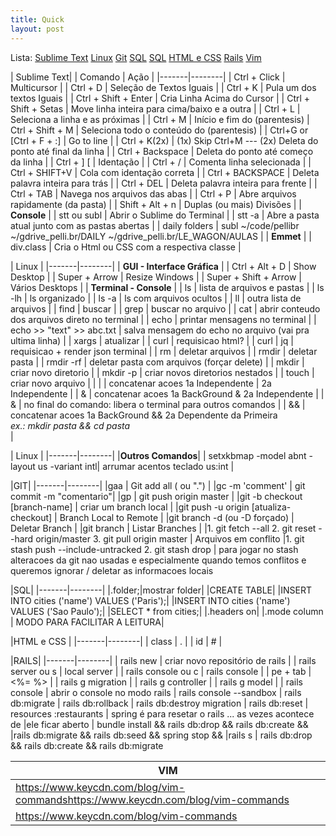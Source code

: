 ```yaml
---
title: Quick
layout: post
---
```


Lista:
<a href="#ST">Sublime Text</a>
<a href="#LNX">Linux</a>
<a href="#GIT">Git</a>
<a href="#ST">SQL</a>
<a href="#SQL">SQL</a>
<a href="#FRONT">HTML e CSS</a>
<a href="#RAILS">Rails</a>
<a href="#VIM">Vim</a>


| <a id="ST">Sublime Text</a>|
| Comando | Ação |
|-------|--------|
| Ctrl + Click | Multicursor |
| Ctrl + D | Seleção de Textos Iguais |
| Ctrl + K | Pula um dos textos Iguais |
| Ctrl + Shift + Enter | Cria Linha Acima do Cursor |
| Ctrl + Shift + Setas | Move linha inteira para cima/baixo e a outra |
| Ctrl + L | Seleciona a linha e as próximas |
| Ctrl + M | Início e fim do (parentesis)
| Ctrl + Shift + M | Seleciona todo o conteúdo do (parentesis) |
| Ctrl+G or [Ctrl + F + :] |  Go to line |
| Ctrl + K(2x) | (1x) Skip Ctrl+M --- (2x) Deleta do ponto até final da linha |
| Ctrl + Backspace | Deleta do ponto até começo da linha |
| Ctrl + ] [ | Identação |
| Ctrl + / | Comenta linha selecionada |
| Ctrl + SHIFT+V | Cola com identação correta |
| Ctrl + BACKSPACE | Deleta palavra inteira para trás |
| Ctrl + DEL | Deleta palavra inteira para frente |
| Ctrl + TAB | Navega nos arquivos das abas |
| Ctrl + P | Abre arquivos rapidamente (da pasta) |
| Shift + Alt + n | Duplas (ou mais) Divisões |
| **Console** |
| stt ou subl | Abrir o Sublime do Terminal |
| stt -a | Abre a pasta atual junto com as pastas abertas |
| daily folders |   subl ~/code/pellibr  ~/gdrive_pelli.br/DAILY ~/gdrive_pelli.br/LE_WAGON/AULAS |
| **Emmet** |
| div.class | Cria o Html ou CSS com a respectiva classe |


| <a id="LNX">Linux</a> |
|-------|--------|
| **GUI - Interface Gráfica** |
| Ctrl + Alt + D | Show Desktop |
| Super + Arrow | Resize Windows |
| Super + Shift + Arrow | Vários Desktops |
| **Terminal - Console** |
| ls | lista de arquivos e pastas |
| ls -lh | ls organizado |
| ls -a | ls com arquivos ocultos |
| ll | outra lista de arquivos |
| find | buscar |
| grep | buscar no arquivo |
| cat | abrir conteudo dos arquivos direto no terminal |
| echo | printar mensagens no terminal |
| echo >> "text" >> abc.txt |  salva mensagem do echo no arquivo (vai pra ultima linha) |
| xargs | atualizar |
| curl |  requisicao html? |
| curl \| jq | requisicao + render json terminal |
| rm | deletar arquivos |
| rmdir |  deletar pasta |
| rmdir -rf |  deletar pasta com arquivos (forçar delete) |
| mkdir |  criar novo diretorio |
| mkdir -p |  criar novos diretorios nestados |
| touch | criar novo arquivo |
| \| | concatenar acoes 1a Independente \| 2a Independente |
| & | concatenar acoes 1a BackGround & 2a Independente |
| & | no final do comando: libera o terminal para outros comandos |
| && | concatenar acoes 1a BackGround && 2a Dependente da Primeira <br>*ex.: mkdir pasta && cd pasta*</br> |

| Linux |
|-------|--------|
|**Outros Comandos**|
| setxkbmap -model abnt -layout us -variant intl| arrumar acentos teclado us:int |


|<a id="GIT">GIT</a>|
|-------|--------|
|gaa | Git add all ( ou ".") |
|gc -m 'comment' | git commit -m "comentario"|
|gp | git push origin master |
|git -b checkout [branch-name] | criar um branch local |
|git push -u origin [atualiza-checkout] | Branch Local to Remote |
|git branch -d (ou -D forçado) | Deletar Branch |
|git branch | Listar Branches |
|1. git fetch \-\-all 2. git reset \-\-hard origin/master 3. git pull origin master | Arquivos em conflito
|1. git stash push \-\-include\-untracked 2. git stash drop | para jogar no stash alteracoes da git nao usadas e especialmente quando temos conflitos e queremos ignorar / deletar as informacoes locais

|<a id="SQL">SQL</a>|
|-------|--------|
|.folder;|mostrar folder|
|CREATE TABLE|
|INSERT INTO cities ('name') VALUES ('Paris');|
|INSERT INTO cities ('name') VALUES ('Sao Paulo');|
|SELECT * from cities;|
|.headers on|
|.mode column          | MODO PARA FACILITAR A LEITURA|

|<a id="FRONT">HTML e CSS</a> |
|-------|--------|
| class | . |
| id | # |

|<a id="RAILS">RAILS</a>|
|-------|--------|
| rails new | criar novo repositório de rails |
| rails server ou s | local server |
| rails console ou c | rails console |
| pe + tab | <%= %> |
| rails g migration |
| rails g controller |
| rails g model |
| rails console | abrir o console no modo rails
| rails console --sandbox
| rails db:migrate
| rails db:rollback
| rails db:destroy migration
| rails db:reset
| resources :restaurants
| spring é para resetar o rails ... as vezes acontece de |ele ficar aberto
|  bundle install && rails db:drop && rails db:create && |rails db:migrate && rails db:seed && spring stop && |rails s
 | rails db:drop && rails db:create && rails db:migrate

|<a id="VIM">VIM</a>|
|-----|
|https://www.keycdn.com/blog/vim-commandshttps://www.keycdn.com/blog/vim-commands|
|https://www.keycdn.com/blog/vim-commands|
